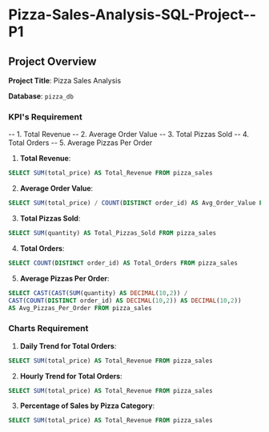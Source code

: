 # Pizza-Sales-Analysis-SQL-Project--P1


## Project Overview

**Project Title**: Pizza Sales Analysis  

**Database**: `pizza_db`


### KPI's Requirement

-- 1. Total Revenue
-- 2. Average Order Value
-- 3. Total Pizzas Sold
-- 4. Total Orders
-- 5. Average Pizzas Per Order

1. **Total Revenue**:
```sql
SELECT SUM(total_price) AS Total_Revenue FROM pizza_sales
```

2. **Average Order Value**:
```sql
SELECT SUM(total_price) / COUNT(DISTINCT order_id) AS Avg_Order_Value FROM pizza_sales
```

3. **Total Pizzas Sold**:
```sql
SELECT SUM(quantity) AS Total_Pizzas_Sold FROM pizza_sales
```

4. **Total Orders**:
```sql
SELECT COUNT(DISTINCT order_id) AS Total_Orders FROM pizza_sales
```

5. **Average Pizzas Per Order**:
```sql
SELECT CAST(CAST(SUM(quantity) AS DECIMAL(10,2)) / 
CAST(COUNT(DISTINCT order_id) AS DECIMAL(10,2)) AS DECIMAL(10,2)) 
AS Avg_Pizzas_Per_Order FROM pizza_sales
```


### Charts Requirement


1. **Daily Trend for Total Orders**:
```sql
SELECT SUM(total_price) AS Total_Revenue FROM pizza_sales
```


2. **Hourly Trend for Total Orders**:
```sql
SELECT SUM(total_price) AS Total_Revenue FROM pizza_sales
```


3. **Percentage of Sales by Pizza Category**:
```sql
SELECT SUM(total_price) AS Total_Revenue FROM pizza_sales
```







